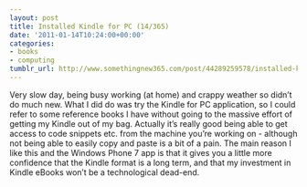 ```yaml
---
layout: post
title: Installed Kindle for PC (14/365)
date: '2011-01-14T10:24:00+00:00'
categories:
- books
- computing
tumblr_url: http://www.somethingnew365.com/post/44289259578/installed-kindle-for-pc-14365
---
```

Very slow day, being busy working (at home) and crappy weather so didn’t do much new.
What I did do was try the Kindle for PC application, so I could refer to some reference books I have without going to the massive effort of getting my Kindle out of my bag.
Actually it’s really good being able to get access to code snippets etc. from the machine you’re working on - although not being able to easily copy and paste is a bit of a pain.
The main reason I like this and the Windows Phone 7 app is that it gives you a little more confidence that the Kindle format is a long term, and that my investment in Kindle eBooks won’t be a technological dead-end.
